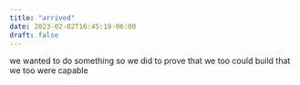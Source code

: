 ```yaml
---
title: "arrived"
date: 2023-02-02T16:45:19-06:00
draft: false
---
```


we wanted to do something so we did
to prove that we too could build
that we too were capable
